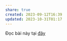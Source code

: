 ```yaml
---
share: true
created: 2023-09-12T16:39
updated: 2023-10-31T01:17
---
```

Đọc bài này tại [đây](https://obsidian.quảcầu.cc/%F0%9F%93%90%20D%E1%BB%B1%20%C3%A1n/3%20Th%C3%A0nh%20ph%E1%BA%A9m/Tr%E1%BA%A5n%20K%E1%BB%B3/L%C3%BD%20do%20vi%E1%BA%BFt%20Tr%E1%BA%A5n%20K%E1%BB%B3/?utm_source=CW+%C2%BB+X%E1%BB%AD+l%C3%BD+d%E1%BB%AF+li%E1%BB%87u+v%C3%A0+l%E1%BA%ADp+tr%C3%ACnh&utm_medium=L%C3%BD+do+vi%E1%BA%BFt+Tr%E1%BA%A5n+K%E1%BB%B3&utm_campaign=Giai+%C4%91o%E1%BA%A1n+1&utm_term=%C4%90%E1%BB%8Dc+b%C3%A0i+vi%E1%BA%BFt+tr%C3%AAn+web) 
